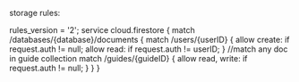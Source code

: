storage rules:

rules_version = '2';
service cloud.firestore {
 match /databases/{database}/documents {
    match /users/{userID} {
      allow create: if request.auth != null;
      allow read: if request.auth != userID;
    }
    //match any doc in guide collection
        match /guides/{guideID} {
      allow read, write: if request.auth != null;
    }
  }
}
